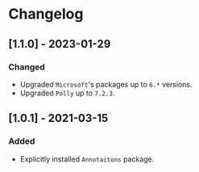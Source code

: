 # Changelog

## [1.1.0] - 2023-01-29

### Changed

- Upgraded `Microsoft`'s packages up to `6.*` versions.
- Upgraded `Polly` up to `7.2.3`.

## [1.0.1] - 2021-03-15

### Added 

- Explicitly installed `Annotaitons` package.
